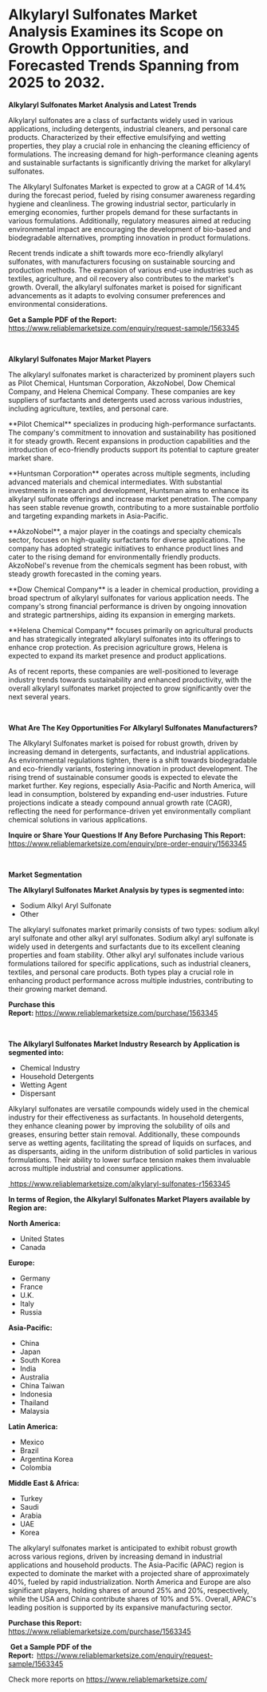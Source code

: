 <p><h1>Alkylaryl Sulfonates Market Analysis Examines its Scope on Growth Opportunities, and Forecasted Trends Spanning from 2025 to 2032.</h1></p><p><strong>Alkylaryl Sulfonates Market Analysis and Latest Trends</strong></p>
<p><p>Alkylaryl sulfonates are a class of surfactants widely used in various applications, including detergents, industrial cleaners, and personal care products. Characterized by their effective emulsifying and wetting properties, they play a crucial role in enhancing the cleaning efficiency of formulations. The increasing demand for high-performance cleaning agents and sustainable surfactants is significantly driving the market for alkylaryl sulfonates.</p><p>The Alkylaryl Sulfonates Market is expected to grow at a CAGR of 14.4% during the forecast period, fueled by rising consumer awareness regarding hygiene and cleanliness. The growing industrial sector, particularly in emerging economies, further propels demand for these surfactants in various formulations. Additionally, regulatory measures aimed at reducing environmental impact are encouraging the development of bio-based and biodegradable alternatives, prompting innovation in product formulations. </p><p>Recent trends indicate a shift towards more eco-friendly alkylaryl sulfonates, with manufacturers focusing on sustainable sourcing and production methods. The expansion of various end-use industries such as textiles, agriculture, and oil recovery also contributes to the market's growth. Overall, the alkylaryl sulfonates market is poised for significant advancements as it adapts to evolving consumer preferences and environmental considerations.</p></p>
<p><strong>Get a Sample PDF of the Report:&nbsp;</strong> <a href="https://www.reliablemarketsize.com/enquiry/request-sample/1563345?utm_campaign=1898&utm_medium=2&utm_source=Github&utm_content=ia&utm_term=01022025&utm_id=alkylaryl-sulfonates">https://www.reliablemarketsize.com/enquiry/request-sample/1563345</a></p>
<p>&nbsp;</p>
<p><strong>Alkylaryl Sulfonates Major Market Players</strong></p>
<p><p>The alkylaryl sulfonates market is characterized by prominent players such as Pilot Chemical, Huntsman Corporation, AkzoNobel, Dow Chemical Company, and Helena Chemical Company. These companies are key suppliers of surfactants and detergents used across various industries, including agriculture, textiles, and personal care.</p><p>**Pilot Chemical** specializes in producing high-performance surfactants. The company's commitment to innovation and sustainability has positioned it for steady growth. Recent expansions in production capabilities and the introduction of eco-friendly products support its potential to capture greater market share.</p><p>**Huntsman Corporation** operates across multiple segments, including advanced materials and chemical intermediates. With substantial investments in research and development, Huntsman aims to enhance its alkylaryl sulfonate offerings and increase market penetration. The company has seen stable revenue growth, contributing to a more sustainable portfolio and targeting expanding markets in Asia-Pacific.</p><p>**AkzoNobel**, a major player in the coatings and specialty chemicals sector, focuses on high-quality surfactants for diverse applications. The company has adopted strategic initiatives to enhance product lines and cater to the rising demand for environmentally friendly products. AkzoNobel's revenue from the chemicals segment has been robust, with steady growth forecasted in the coming years.</p><p>**Dow Chemical Company** is a leader in chemical production, providing a broad spectrum of alkylaryl sulfonates for various application needs. The company's strong financial performance is driven by ongoing innovation and strategic partnerships, aiding its expansion in emerging markets.</p><p>**Helena Chemical Company** focuses primarily on agricultural products and has strategically integrated alkylaryl sulfonates into its offerings to enhance crop protection. As precision agriculture grows, Helena is expected to expand its market presence and product applications.</p><p>As of recent reports, these companies are well-positioned to leverage industry trends towards sustainability and enhanced productivity, with the overall alkylaryl sulfonates market projected to grow significantly over the next several years.</p></p>
<p>&nbsp;</p>
<p><strong>What Are The Key Opportunities For Alkylaryl Sulfonates Manufacturers?</strong></p>
<p><p>The Alkylaryl Sulfonates market is poised for robust growth, driven by increasing demand in detergents, surfactants, and industrial applications. As environmental regulations tighten, there is a shift towards biodegradable and eco-friendly variants, fostering innovation in product development. The rising trend of sustainable consumer goods is expected to elevate the market further. Key regions, especially Asia-Pacific and North America, will lead in consumption, bolstered by expanding end-user industries. Future projections indicate a steady compound annual growth rate (CAGR), reflecting the need for performance-driven yet environmentally compliant chemical solutions in various applications.</p></p>
<p><strong>Inquire or Share Your Questions If Any Before Purchasing This Report:</strong> <a href="https://www.reliablemarketsize.com/enquiry/pre-order-enquiry/1563345?utm_campaign=1898&utm_medium=2&utm_source=Github&utm_content=ia&utm_term=01022025&utm_id=alkylaryl-sulfonates">https://www.reliablemarketsize.com/enquiry/pre-order-enquiry/1563345</a></p>
<p>&nbsp;</p>
<p><strong>Market Segmentation</strong></p>
<p><strong>The Alkylaryl Sulfonates Market Analysis by types is segmented into:</strong></p>
<p><ul><li>Sodium Alkyl Aryl Sulfonate</li><li>Other</li></ul></p>
<p><p>The alkylaryl sulfonates market primarily consists of two types: sodium alkyl aryl sulfonate and other alkyl aryl sulfonates. Sodium alkyl aryl sulfonate is widely used in detergents and surfactants due to its excellent cleaning properties and foam stability. Other alkyl aryl sulfonates include various formulations tailored for specific applications, such as industrial cleaners, textiles, and personal care products. Both types play a crucial role in enhancing product performance across multiple industries, contributing to their growing market demand.</p></p>
<p><strong>Purchase this Report:&nbsp;</strong><a href="https://www.reliablemarketsize.com/purchase/1563345?utm_campaign=1898&utm_medium=2&utm_source=Github&utm_content=ia&utm_term=01022025&utm_id=alkylaryl-sulfonates">https://www.reliablemarketsize.com/purchase/1563345</a></p>
<p>&nbsp;</p>
<p><strong>The Alkylaryl Sulfonates Market Industry Research by Application is segmented into:</strong></p>
<p><ul><li>Chemical Industry</li><li>Household Detergents</li><li>Wetting Agent</li><li>Dispersant</li></ul></p>
<p><p>Alkylaryl sulfonates are versatile compounds widely used in the chemical industry for their effectiveness as surfactants. In household detergents, they enhance cleaning power by improving the solubility of oils and greases, ensuring better stain removal. Additionally, these compounds serve as wetting agents, facilitating the spread of liquids on surfaces, and as dispersants, aiding in the uniform distribution of solid particles in various formulations. Their ability to lower surface tension makes them invaluable across multiple industrial and consumer applications.</p></p>
<p><a href="https://www.reliablemarketsize.com/alkylaryl-sulfonates-r1563345?utm_campaign=1898&utm_medium=2&utm_source=Github&utm_content=ia&utm_term=01022025&utm_id=alkylaryl-sulfonates">&nbsp;https://www.reliablemarketsize.com/alkylaryl-sulfonates-r1563345</a></p>
<p><strong>In terms of Region, the Alkylaryl Sulfonates Market Players available by Region are:</strong></p>
<p>
    <p> <strong> North America: </strong>
        <ul>
            <li>United States</li>
            <li>Canada</li>
        </ul>
        </p> 
    <p> <strong> Europe: </strong>
        <ul>
            <li>Germany</li>
            <li>France</li>
            <li>U.K.</li>
            <li>Italy</li>
            <li>Russia</li>
        </ul>
        </p> 
    <p> <strong> Asia-Pacific: </strong>
        <ul>
            <li>China</li>
            <li>Japan</li>
            <li>South Korea</li>
            <li>India</li>
            <li>Australia</li>
            <li>China Taiwan</li>
            <li>Indonesia</li>
            <li>Thailand</li>
            <li>Malaysia</li>
        </ul>
        </p> 
    <p> <strong> Latin America: </strong>
        <ul>
            <li>Mexico</li>
            <li>Brazil</li>
            <li>Argentina Korea</li>
            <li>Colombia</li>
        </ul>
        </p> 
    <p> <strong> Middle East & Africa: </strong>
        <ul>
            <li>Turkey</li>
            <li>Saudi</li>
            <li>Arabia</li>
            <li>UAE</li>
            <li>Korea</li>
        </ul>
    </p>
    </p>
<p><p>The alkylaryl sulfonates market is anticipated to exhibit robust growth across various regions, driven by increasing demand in industrial applications and household products. The Asia-Pacific (APAC) region is expected to dominate the market with a projected share of approximately 40%, fueled by rapid industrialization. North America and Europe are also significant players, holding shares of around 25% and 20%, respectively, while the USA and China contribute shares of 10% and 5%. Overall, APAC's leading position is supported by its expansive manufacturing sector.</p></p>
<p><strong>Purchase this Report: </strong><a href="https://www.reliablemarketsize.com/purchase/1563345?utm_campaign=1898&utm_medium=2&utm_source=Github&utm_content=ia&utm_term=01022025&utm_id=alkylaryl-sulfonates">https://www.reliablemarketsize.com/purchase/1563345</a></p>
<p>&nbsp;<strong>Get a Sample PDF of the Report:&nbsp;&nbsp;</strong><a href="https://www.reliablemarketsize.com/enquiry/request-sample/1563345?utm_campaign=1898&utm_medium=2&utm_source=Github&utm_content=ia&utm_term=01022025&utm_id=alkylaryl-sulfonates">https://www.reliablemarketsize.com/enquiry/request-sample/1563345</a></p>
<p><strong></strong></p>
<p>Check more reports on <a href="https://www.reliablemarketsize.com/?utm_campaign=1898&utm_medium=2&utm_source=Github&utm_content=ia&utm_term=01022025&utm_id=alkylaryl-sulfonates">https://www.reliablemarketsize.com/</a></p>